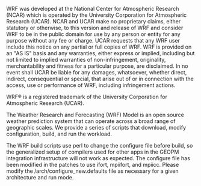 WRF was developed at the National Center for Atmospheric Research
(NCAR) which is operated by the University Corporation for
Atmospheric Research (UCAR). NCAR and UCAR make no proprietary
claims, either statutory or otherwise, to this version and release
of WRF and consider WRF to be in the public domain for use by any
person or entity for any purpose without any fee or charge. UCAR
requests that any WRF user include this notice on any partial or
full copies of WRF. WRF is provided on an "AS IS" basis and any
warranties, either express or implied, including but not limited
to implied warranties of non-infringement, originality,
merchantability and fitness for a particular purpose, are
disclaimed. In no event shall UCAR be liable for any damages,
whatsoever, whether direct, indirect, consequential or special,
that arise out of or in connection with the access, use or
performance of WRF, including infringement actions.

WRF® is a registered trademark of the University Corporation for
Atmospheric Research (UCAR).

The Weather Research and Forecasting (WRF) Model is an open source
weather prediction system that can operate across a broad range of
geographic scales.  We provide a series of scripts that download,
modify configuration, build, and run the workload.

The WRF build scripts use perl to change the configure file before
build, so the generalized setup of compilers used for other apps
in the GEOPM integration infrastructure will not work as expected.
The configure file has been modified in the patches to use ifort,
mpiifort, and mpiicc.  Please modify the
<WRFMODEL>/arch/configure_new.defaults file as necessary for a
given architecture and run mode.
